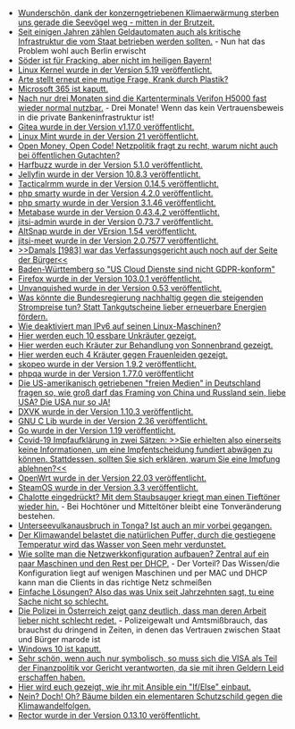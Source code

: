 * [Wunderschön, dank der konzerngetriebenen Klimaerwärmung sterben uns gerade die Seevögel weg - mitten in der Brutzeit.](https://blog.fefe.de/?ts=9c183300)
* [Seit einigen Jahren zählen Geldautomaten auch als kritische Infrastruktur die vom Staat betrieben werden sollten.](https://blog.fefe.de/?ts=9c1800a3) - Nun hat das Problem wohl auch Berlin erwischt
* [Söder ist für Fracking, aber nicht im heiligen Bayern!](https://blog.fefe.de/?ts=9c1b1755)
* [Linux Kernel wurde in der Version 5.19 veröffentlicht.](https://lwn.net/Articles/903023/)
* [Arte stellt erneut eine mutige Frage, Krank durch Plastik?](https://www.youtube.com/watch?v=okBOsEh-vMA)
* [Microsoft 365 ist kaputt.](https://www.borncity.com/blog/2022/07/31/microsoft-365-dienste-gestrt-29-juli-2022/)
* [Nach nur drei Monaten sind die Kartenterminals Verifon H5000 fast wieder normal nutzbar.](https://www.borncity.com/blog/2022/07/31/ausfall-der-verifon-h5000-kartenterminals-wohl-weitgehend-behoben-juli-2022/) - Drei Monate! Wenn das kein Vertrauensbeweis in die private Bankeninfrastruktur ist!
* [Gitea wurde in der Version v1.17.0 veröffentlicht.](https://github.com/go-gitea/gitea/releases/tag/v1.17.0)
* [Linux Mint wurde in der Version 21 veröffentlicht.](https://lwn.net/Articles/903031/)
* [Open Money, Open Code! Netzpolitik fragt zu recht, warum nicht auch bei öffentlichen Gutachten?](https://netzpolitik.org/2022/oeffentliches-geld-oeffentliches-gut-oeffentliche-gutachten/)
* [Harfbuzz wurde in der Version 5.1.0 veröffentlicht.](https://github.com/harfbuzz/harfbuzz/releases/tag/5.1.0)
* [Jellyfin wurde in der Version 10.8.3 veröffentlicht.](https://github.com/jellyfin/jellyfin/releases/tag/v10.8.3)
* [Tacticalrmm wurde in der Version 0.14.5 veröffentlicht.](https://github.com/amidaware/tacticalrmm/releases/tag/v0.14.5)
* [php smarty wurde in der Version 4.2.0 veröffentlicht.](https://github.com/smarty-php/smarty/releases/tag/v4.2.0)
* [php smarty wurde in der Version 3.1.46 veröffentlicht.](https://github.com/smarty-php/smarty/releases/tag/v3.1.46)
* [Metabase wurde in der Version 0.43.4.2 veröffentlicht.](https://github.com/metabase/metabase/releases/tag/v0.43.4.2)
* [jitsi-admin wurde in der Version 0.73.7 veröffentlicht.](https://github.com/H2-invent/jitsi-admin/releases/tag/0.73.7)
* [AltSnap wurde in der VErsion 1.54 veröffentlicht.](https://github.com/RamonUnch/AltSnap/releases/tag/1.54)
* [jitsi-meet wurde in der Version 2.0.7577 veröffentlicht.](https://github.com/jitsi/jitsi-meet/releases/tag/stable/jitsi-meet_7577)
* [>>Damals [1983] war das Verfassungsgericht auch noch auf der Seite der Bürger<<](https://www.youtube.com/watch?v=Wl9YOFDz140)
* [Baden-Württemberg so "US Cloud Dienste sind nicht GDPR-konform"](https://nextcloud.com/blog/baden-wurttemberg-procurement-chamber-decides-us-cloud-services-are-not-gdpr-compliant/)
* [Firefox wurde in der Version 103.0.1 veröffentlicht.](https://www.borncity.com/blog/2022/08/01/firefox-103-0-1-freigegeben/)
* [Unvanquished wurde in der Version 0.53 veröffentlicht.](https://www.phoronix.com/news/Unvanquished-0.53-Beta)
* [Was könnte die Bundesregierung nachhaltig gegen die steigenden Strompreise tun? Statt Tankgutscheine lieber erneuerbare Energien fördern.](https://www.sonnenseite.com/de/wirtschaft/erneuerbare-energie-ausbau-beschleunigen/)
* [Wie deaktiviert man IPv6 auf seinen Linux-Maschinen?](https://opensource.com/article/22/8/disable-ipv6)
* [Hier werden euch 10 essbare Unkräuter gezeigt.](https://www.kostbarenatur.net/vermeintliche-unkraeuter-lecker-gesund-und-nuetzlich/)
* [Hier werden euch Kräuter zur Behandlung von Sonnenbrand gezeigt.](https://www.kostbarenatur.net/sonnenbrand-diese-wildkraeuter-helfen/)
* [Hier werden euch 4 Kräuter gegen Frauenleiden gezeigt.](https://www.kostbarenatur.net/die-wichtigsten-heilkraeuter-fuer-frauen-und-ihre-anwendungen/)
* [skopeo wurde in der Version 1.9.2 veröffentlicht.](https://github.com/containers/skopeo/releases/tag/v1.9.2)
* [phpqa wurde in der Version 1.77.0 veröffentlicht](https://github.com/jakzal/phpqa/releases/tag/v1.77.0)
* [Die US-amerikanisch getriebenen "freien Medien" in Deutschland fragen so, wie groß darf das Framing von China und Russland sein, liebe USA? Die USA nur so JA!](https://blog.fefe.de/?ts=9c175f08)
* [DXVK wurde in der Version 1.10.3 veröffentlicht.](https://www.phoronix.com/news/DXVK-1.10.3-Released)
* [GNU C Lib wurde in der Version 2.36 veröffentlicht.](https://lwn.net/Articles/903556/)
* [Go wurde in der Version 1.19 veröffentlicht.](https://lwn.net/Articles/903585/)
* [Covid-19 Impfaufklärung in zwei Sätzen: >>Sie erhielten also einerseits keine Informationen, um eine Impfentscheidung fundiert abwägen zu können. Stattdessen, sollten Sie sich erklären, warum Sie eine Impfung ablehnen?<<](https://impfentscheidung.online/fragwuerdige-informationen-in-impfzentren/)
* [OpenWrt wurde in der Version 22.03 veröffentlicht.](https://openwrt.org/releases/22.03/start)
* [SteamOS wurde in der Version 3.3 veröffentlicht.](https://www.phoronix.com/news/Steam-OS-3.3-Steam-Deck)
* [Chalotte eingedrückt? Mit dem Staubsauger kriegt man einen Tieftöner wieder hin.](https://www.youtube.com/watch?v=b-8VaYroxsk) - Bei Hochtöner und Mitteltöner bleibt eine Tonveränderung bestehen.
* [Unterseevulkanausbruch in Tonga? Ist auch an mir vorbei gegangen.](https://netzfrauen.org/2022/08/02/tonga-2/)
* [Der Klimawandel belastet die natürlichen Puffer, durch die gestiegene Temperatur wird das Wasser von Seen mehr verdunstet.](https://www.sonnenseite.com/de/umwelt/wo-ist-nur-das-wasser-hin/)
* [Wie sollte man die Netzwerkkonfiguration aufbauen? Zentral auf ein paar Maschinen und den Rest per DHCP.](https://opensource.com/article/22/8/network-configuration-files) - Der Vorteil? Das Wissen/die Konfiguration liegt auf wenigen Maschinen und per MAC und DHCP kann man die Clients in das richtige Netz schmeißen
* [Einfache Lösungen? Also das was Unix seit Jahrzehnten sagt, tu eine Sache nicht so schlecht.](https://matthiasnoback.nl/2022/08/what-is-a-simple-solution/)
* [Die Polizei in Österreich zeigt ganz deutlich, dass man deren Arbeit lieber nicht schlecht redet.](https://blog.fefe.de/?ts=9c14775d) - Polizeigewalt und Amtsmißbrauch, das brauchst du dringend in Zeiten, in denen das Vertrauen zwischen Staat und Bürger marode ist
* [Windows 10 ist kaputt.](https://www.borncity.com/blog/2022/08/04/windows-10-update-kb5014666-beschdigt-eingabeanzeige-und-sprachleiste/)
* [Sehr schön, wenn auch nur symbolisch, so muss sich die VISA als Teil der Finanzpolitik vor Gericht verantworten, da sie mit ihren Geldern Leid erschaffen haben.](https://netzpolitik.org/2022/profite-mit-sexueller-gewalt-visa-landet-mit-pornhub-vor-gericht/)
* [Hier wird euch gezeigt, wie ihr mit Ansible ein "If/Else" einbaut.](https://www.shellhacks.com/ansible-skip-parameter-if-variable-not-defined/)
* [Nein? Doch! Oh? Bäume bilden ein elementaren Schutzschild gegen die Klimawandelfolgen.](https://www.sonnenseite.com/de/umwelt/baeume-sind-ein-schutzschild-gegen-klimawandelfolgen-in-der-stadt/)
* [Rector wurde in der Version 0.13.10 veröffentlicht.](https://github.com/rectorphp/rector/releases/tag/0.13.10)
